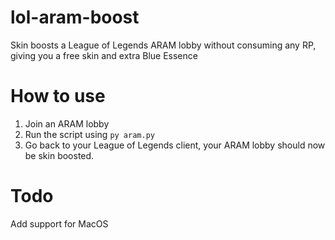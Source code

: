 # lol-aram-boost
Skin boosts a League of Legends ARAM lobby without consuming any RP, giving you a free skin and extra Blue Essence

# How to use
1. Join an ARAM lobby
2. Run the script using `py aram.py`
3. Go back to your League of Legends client, your ARAM lobby should now be skin boosted.

# Todo
Add support for MacOS
